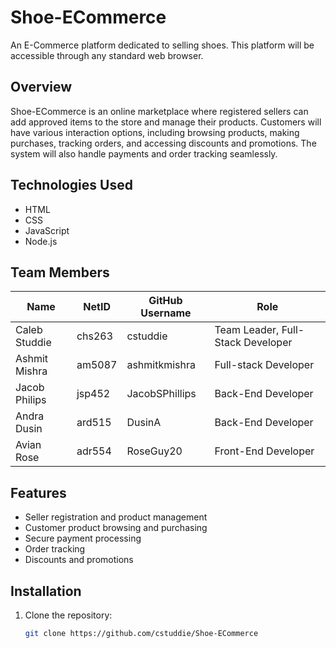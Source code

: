 # Shoe-ECommerce

An E-Commerce platform dedicated to selling shoes. This platform will be accessible through any standard web browser.

## Overview
Shoe-ECommerce is an online marketplace where registered sellers can add approved items to the store and manage their products. Customers will have various interaction options, including browsing products, making purchases, tracking orders, and accessing discounts and promotions. The system will also handle payments and order tracking seamlessly.

## Technologies Used
- HTML
- CSS
- JavaScript
- Node.js

## Team Members
| Name           | NetID      | GitHub Username | Role                          |
|--------------|------------|----------------|------------------------------|
| Caleb Studdie | chs263     | cstuddie       | Team Leader, Full-Stack Developer |
| Ashmit Mishra | am5087     | ashmitkmishra              | Full-stack Developer         |
| Jacob Philips | jsp452     | JacobSPhillips          | Back-End Developer         |
| Andra Dusin   | ard515     | DusinA              | Back-End Developer         |
| Avian Rose    | adr554     | RoseGuy20              | Front-End Developer         |

## Features
- Seller registration and product management
- Customer product browsing and purchasing
- Secure payment processing
- Order tracking
- Discounts and promotions

## Installation
1. Clone the repository:
   ```sh
   git clone https://github.com/cstuddie/Shoe-ECommerce
